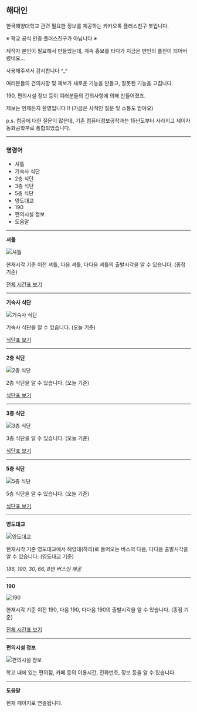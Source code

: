 ## **해대인**
한국해양대학교 관련 필요한 정보를 제공하는 카카오톡 플러스친구 봇입니다.

※ 학교 공식 인증 플러스친구가 아닙니다 ※

제작자 본인이 필요해서 만들었는데, 계속 홍보를 타다가 지금은 만인의 플친이 되어버렸네요...

사용해주셔서 감사합니다 ^_^



여러분들의 건의사항 및 제보가 새로운 기능을 만들고, 잘못된 기능을 고칩니다.

190, 편의시설 정보 등이 여러분들의 건의사항에 의해 만들어졌죠.

제보는 언제든지 환영입니다 !! (가끔은 사적인 질문 및 소통도 받아요)



p.s. 컴공에 대한 질문이 많은데, 기존 컴퓨터정보공학과는 15년도부터 사라지고 제어자동화공학부로 통합되었습니다.

---

### 명령어

* 셔틀
* 기숙사 식단
* 2층 식단
* 3층 식단
* 5층 식단
* 영도대교
* 190
* 편의시설 정보
* 도움말


---

**셔틀**

![셔틀](https://kmouin.github.io/examples/셔틀.jpg)

현재시각 기준 이전 셔틀, 다음 셔틀, 다다음 셔틀의 출발시각을 알 수 있습니다. (종점 기준)

[전체 시간표 보기](https://kmouin.github.io/images/shuttle.png)

---

**기숙사 식단**

![기숙사 식단](https://kmouin.github.io/examples/기숙사%20식단.jpg)

기숙사 식단을 알 수 있습니다. (오늘 기준)

[식단표 보기](http://www.kmou.ac.kr/dorm/main.do#widgDiv2)

---

**2층 식단**

![2층 식단](https://kmouin.github.io/examples/2층%20식단.jpg)

2층 식단을 알 수 있습니다. (오늘 기준)

[식단표 보기](https://kmouin.github.io/images/2.png)

---

**3층 식단**

![3층 식단](https://kmouin.github.io/examples/3층%20식단.jpg)

3층 식단을 알 수 있습니다. (오늘 기준)

[식단표 보기](https://kmouin.github.io/images/3.png)

---

**5층 식단**

![5층 식단](https://kmouin.github.io/examples/5층%20식단.jpg)

5층 식단을 알 수 있습니다. (오늘 기준)

[식단표 보기](https://kmouin.github.io/images/5.png)

---

**영도대교**

![영도대교](https://kmouin.github.io/examples/영도대교.jpg)

현재시각 기준 영도대교에서 해양대(하리)로 들어오는 버스의 다음, 다다음 출발시각을 알 수 있습니다. (영도대교 기준)

*186, 190, 30, 66, 8번 버스만 제공*

---

**190**

![190](https://kmouin.github.io/examples/190.jpg)

현재시각 기준 이전 190, 다음 190, 다다음 190의 출발시각을 알 수 있습니다. (종점 기준)

[전체 시간표 보기](https://kmouin.github.io/images/190.png)

---

**편의시설 정보**

![편의시설 정보](https://kmouin.github.io/examples/편의시설%20정보.jpg)

학교 내에 있는 편의점, 카페 등의 이용시간, 전화번호, 정보 등을 알 수 있습니다.

---

**도움말**

현재 페이지로 연결됩니다.
